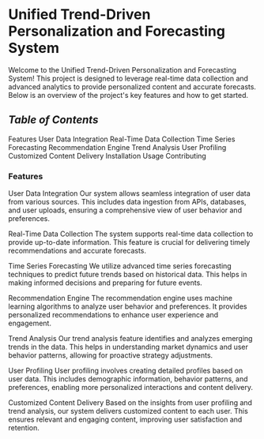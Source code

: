 # Unified Trend-Driven Personalization and Forecasting System
Welcome to the Unified Trend-Driven Personalization and Forecasting System! This project is designed to leverage real-time data collection and advanced analytics to provide personalized content and accurate forecasts. Below is an overview of the project's key features and how to get started.

## *Table of Contents*
Features
User Data Integration
Real-Time Data Collection
Time Series Forecasting
Recommendation Engine
Trend Analysis
User Profiling
Customized Content Delivery
Installation
Usage
Contributing

### Features
User Data Integration
Our system allows seamless integration of user data from various sources. This includes data ingestion from APIs, databases, and user uploads, ensuring a comprehensive view of user behavior and preferences.

Real-Time Data Collection
The system supports real-time data collection to provide up-to-date information. This feature is crucial for delivering timely recommendations and accurate forecasts.

Time Series Forecasting
We utilize advanced time series forecasting techniques to predict future trends based on historical data. This helps in making informed decisions and preparing for future events.

Recommendation Engine
The recommendation engine uses machine learning algorithms to analyze user behavior and preferences. It provides personalized recommendations to enhance user experience and engagement.

Trend Analysis
Our trend analysis feature identifies and analyzes emerging trends in the data. This helps in understanding market dynamics and user behavior patterns, allowing for proactive strategy adjustments.

User Profiling
User profiling involves creating detailed profiles based on user data. This includes demographic information, behavior patterns, and preferences, enabling more personalized interactions and content delivery.

Customized Content Delivery
Based on the insights from user profiling and trend analysis, our system delivers customized content to each user. This ensures relevant and engaging content, improving user satisfaction and retention.
